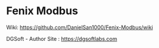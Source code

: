 # Fenix Modbus

Wiki: https://github.com/DanielSan1000/Fenix-Modbus/wiki

DGSoft - Author Site : https://dgsoftlabs.com
